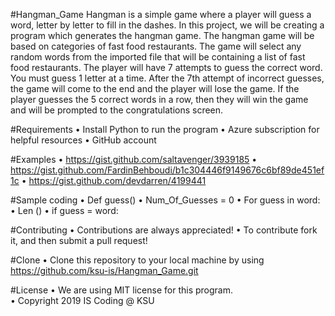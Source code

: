 #Hangman_Game
Hangman is a simple game where a player will guess a word, letter by letter to fill in the dashes. In this project, we will be creating a program which generates the hangman game. The hangman game will be based on categories of fast food restaurants. The game will select any random words from the imported file that will be containing a list of fast food restaurants. The player will have 7 attempts to guess the correct word. You must guess 1 letter at a time. After the 7th attempt of incorrect guesses, the game will come to the end and the player will lose the game. If the player guesses the 5 correct words in a row, then they will win the game and will be prompted to the congratulations screen. 

#Requirements
•	Install Python to run the program
•	Azure subscription for helpful resources
•	GitHub account

#Examples
•	https://gist.github.com/saltavenger/3939185
•	https://gist.github.com/FardinBehboudi/b1c304446f9149676c6bf89de451ef1c
•	https://gist.github.com/devdarren/4199441

#Sample coding
•	Def guess() 
•	Num_Of_Guesses = 0 
•	For guess in word: 
•	Len () 
•	if guess = word: 

#Contributing
•	Contributions are always appreciated! 
•	To contribute fork it, and then submit a pull request! 

#Clone
•	Clone this repository to your local machine by using https://github.com/ksu-is/Hangman_Game.git

#License
•	We are using MIT license for this program.  
•	Copyright 2019 IS Coding @ KSU
